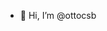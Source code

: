 - 👋 Hi, I’m @ottocsb

<!---
ottocsb/ottocsb is a ✨ special ✨ repository because its `README.md` (this file) appears on your GitHub profile.
You can click the Preview link to take a look at your changes.
--->
